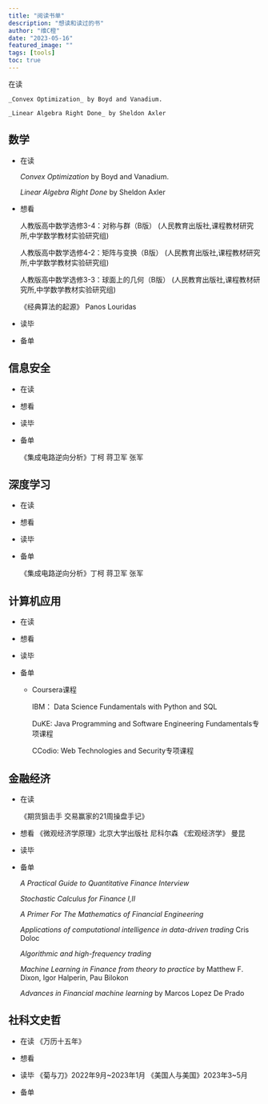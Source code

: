 ```yaml
---
title: "阅读书单"
description: "想读和读过的书"
author: "维C橙"
date: "2023-05-16"
featured_image: ""
tags: [tools]
toc: true
---
```

在读

    _Convex Optimization_ by Boyd and Vanadium.

    _Linear Algebra Right Done_ by Sheldon Axler

## 数学
- 在读

    _Convex Optimization_ by Boyd and Vanadium.

    _Linear Algebra Right Done_ by Sheldon Axler

- 想看

    人教版高中数学选修3-4：对称与群（B版） (人民教育出版社,课程教材研究所,中学数学教材实验研究组)

    人教版高中数学选修4-2：矩阵与变换（B版） (人民教育出版社,课程教材研究所,中学数学教材实验研究组) 

    人教版高中数学选修3-3：球面上的几何（B版） (人民教育出版社,课程教材研究所,中学数学教材实验研究组) 

    《经典算法的起源》 Panos Louridas


- 读毕
- 备单

## 信息安全

- 在读

- 想看

- 读毕

- 备单

    《集成电路逆向分析》丁柯 蒋卫军 张军

## 深度学习

- 在读

- 想看

- 读毕

- 备单

    《集成电路逆向分析》丁柯 蒋卫军 张军

## 计算机应用
- 在读

- 想看

- 读毕

- 备单
    - Coursera课程

        IBM： Data Science Fundamentals with Python and SQL

        DuKE: Java Programming and Software Engineering Fundamentals专项课程
        
        CCodio: Web Technologies and Security专项课程 

## 金融经济
- 在读

    《期货狙击手 交易赢家的21周操盘手记》
- 想看
    《微观经济学原理》北京大学出版社 尼科尔森
    《宏观经济学》 曼昆
- 读毕

- 备单
    
    _A Practical Guide to Quantitative Finance Interview_

    _Stochastic Calculus for Finance I,II_

    _A Primer For The Mathematics of Financial Engineering_

    _Applications of computational intelligence in data-driven trading_ Cris Doloc

    _Algorithmic and high-frequency trading_

    _Machine Learning in Finance from theory to practice_ by Matthew F. Dixon, Igor Halperin, Pau Bilokon

    _Advances in Financial machine learning_ by Marcos Lopez De Prado

    
## 社科文史哲
- 在读 
    《万历十五年》
- 想看

- 读毕
    《菊与刀》2022年9月~2023年1月
    《美国人与美国》2023年3~5月
- 备单

